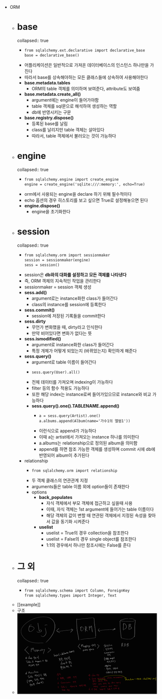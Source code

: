 - ORM
	- # base
	  collapsed:: true
		- ```
		  from sqlalchemy.ext.declarative import declarative_base
		  base = declarative_base()
		  ```
		- 어플리케이션은 일반적으로 가져온 데이터베이스의 인스턴스 하나만을 가진다
		- 따라서 base를 상속해야하는 모든 클래스들에 상속하여 사용해야한다
		- **base.metadata.tables**
			- ORM의 table 객체를 의미하며 보여준다, attribute도 보여줌
		- **base.metadata.create_all()**
			- argument에는 engine이 들어가야함
			- table 객체를 sql문으로 해석하여 생성하는 역할
			- db에 반영시키는 구문
		- **base.registry.dispose()**
			- 등록된 base를 날림
			- class를 날리지만 table 객체는 살아있다
			- 따라서, table 객체에서 불러오는 것이 가능하다
	- # engine
	  collapsed:: true
		- ```
		  from sqlalchemy.engine import create_engine
		  engine = create_engine('sqlite:///:memory:', echo=True)
		  ```
		- orm에서 사용되는 engine을 declare 하기 위해 필수적이다
		- echo 옵션의 경우 히스토리를 보고 싶으면 True로 설정해놓으면 된다
		- **engine.dispose()**
			- engine을 초기화한다
	- # session
	  collapsed:: true
		- ```
		  from sqlalchemy.orm import sessionmaker
		  session = sessionmaker(engine)
		  sess = session()
		  ```
		- session은 **db와의 대화를 설정하고 모든 객체를 나타낸다**
		- 즉, ORM 객체의 지속적인 작업을 관리한다
		- sessionmaker = session 객체 생성
		- **sess.add()**
			- argument로는 instance화한 class가 들어간다
			- class의 instance를 session에 등록한다
		- **sess.commit()**
			- session에 저장된 기록들을 commit한다
		- **sess.dirty**
			- 무언가 변화했을 때, dirty라고 인식한다
			- 만약 비어있다면 변화가 없다는 뜻
		- **sess.ismodified()**
			- argument로 instance화한 class가 들어간다
			- 특정 개체가 어떻게 되었는지 (바뀌었는지) 확인하게 해준다
		- **sess.query()**
			- argument로 table 이름이 들어간다
			- ```
			  sess.query(User).all()
			  ```
			- 전체 데이터를 가져오며 indexing이 가능하다
			- filter 등의 함수 적용도 가능하다
			- 또한 해당 index는 instance로써 들어가있으므로 instance와 비교 가능하다
			- __sess.query().one().TABLENAME.append()__
				- ```
				  a = sess.query(Artist).one()
				  a.albums.append(Album(name='가수1의 앨범1'))
				  ```
				- 이런식으로 append가 가능하다
				- 이때 a는 artist에서 가져오는 instance 하나를 의미한다
				- a.albums는 relationship으로 정의된 album을 의미함
				- append를 하면 참조 가능한 객체를 생성하며 commit 시에 db에 반영되어 album이 추가된다
		- relationship
			- ```
			  from sqlalchemy.orm import relationship
			  ```
			- 두 객체 클래스의 연관관계 지정
			- arguments들은 table 이름 외에 option들이 존재한다
			- options
				- **back_populates**
					- 자식 객체에서 부모 객체에 접근하고 싶을때 사용
					- 이때, 자식 객체는 1st argument에 들어가는 table 이름이다
					- 해당 객체의 값이 변할 때 연관된 객체에서 지정된 속성을 찾아서 값을 동기화 시켜준다
				- **uselist**
					- uselist = True의 경우 collection을 참조한다
					- uselist = False의 경우 single object를 참조한다
					- 1:1의 경우에서 하나만 참조시에는 False를 준다
	- # 그 외
	  collapsed:: true
		- ```
		  from sqlalchemy.schema import Column, ForeignKey
		  from sqlalchemy.types import Integer, Text
		  ```
	- [[example]]
	- 구조
	- ![image.png](../assets/image_1710857299503_0.png)